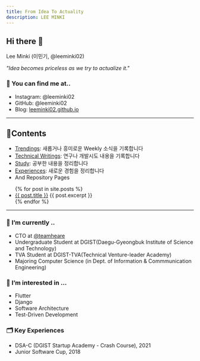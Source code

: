 ```yaml
---
title: From Idea To Actuality
description: LEE MINKI
---
```


## Hi there 👋
Lee Minki (이민기, @leeminki02)

*"Idea becomes priceless as we try to actualize it."*

### 🔎 You can find me at..
- Instagram: @leeminki02
- GitHub: @leeminki02
- Blog: [leeminki02.github.io](https://leeminki02.github.io)

---

## 📌Contents
- [Trendings](./trendings/): 새롭거나 흥미로운 Weekly 소식을 기록합니다
- [Technical Writings](./writings/): 연구나 개발시도 내용을 기록합니다
- [Study](./studies/): 공부한 내용을 정리합니다
- [Experiences](./experiences/): 새로운 경험을 정리합니다
- And Repository Pages

<ul>
  {% for post in site.posts %}
    <li>
      <a href="{{ post.url }}">{{ post.title }}</a>
      {{ post.excerpt }}
    </li>
  {% endfor %}
</ul>

---

### 🔭 I’m currently ..
- CTO at [@teamheare](https://github.com/teamheare)
- Undergraduate Student at DGIST(Daegu-Gyeongbuk Institute of Science and Technology)
- TVA Student at DGIST-TVA(Technical Venture-leader Academy)
- Majoring Computer Science (in Dept. of Information & Commmunication Engineering)

### 🌱 I’m interested in ...
- Flutter
- Django
- Software Architecture
- Test-Driven Development

### 🗂 Key Experiences
- DSA-C (DGIST Startup Academy - Crash Course), 2021
- Junior Software Cup, 2018
